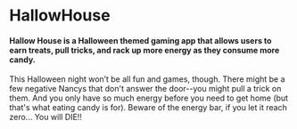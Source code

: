 # HallowHouse
#### Hallow House is a Halloween themed gaming app that allows users to earn treats, pull tricks, and rack up more energy as they consume more candy.<br/>
This Halloween night won’t be all fun and games, though. There might be a few negative Nancys that don't answer the door--you might pull a trick on them. And you only have so much energy before you need to get home (but that's what eating candy is for). Beware of the energy bar, if you let it reach zero... You will DIE!!
